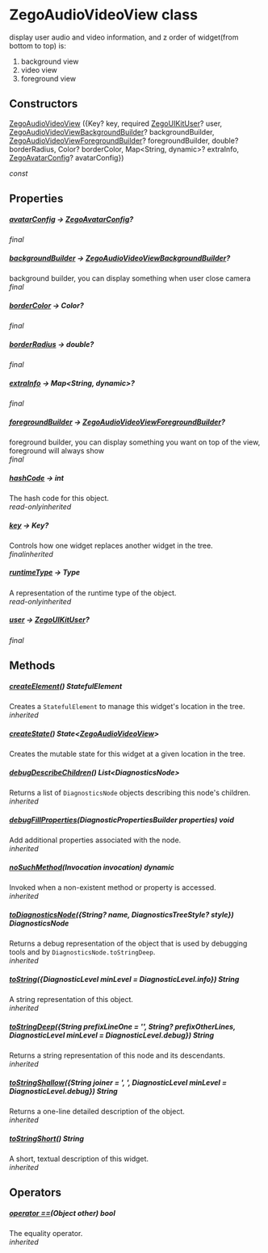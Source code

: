 


# ZegoAudioVideoView class









<p>display user audio and video information,
and z order of widget(from bottom to top) is:</p>
<ol>
<li>background view</li>
<li>video view</li>
<li>foreground view</li>
</ol>




## Constructors

[ZegoAudioVideoView](../zego_uikit_prebuilt_live_audio_room/ZegoAudioVideoView/ZegoAudioVideoView.md) ({Key? key, required [ZegoUIKitUser](../zego_uikit_prebuilt_live_audio_room/ZegoUIKitUser-class.md)? user, [ZegoAudioVideoViewBackgroundBuilder](../zego_uikit_prebuilt_live_audio_room/ZegoAudioVideoViewBackgroundBuilder.md)? backgroundBuilder, [ZegoAudioVideoViewForegroundBuilder](../zego_uikit_prebuilt_live_audio_room/ZegoAudioVideoViewForegroundBuilder.md)? foregroundBuilder, double? borderRadius, Color? borderColor, Map&lt;String, dynamic>? extraInfo, [ZegoAvatarConfig](../zego_uikit_prebuilt_live_audio_room/ZegoAvatarConfig-class.md)? avatarConfig})

  _const_ 


## Properties

##### [avatarConfig](../zego_uikit_prebuilt_live_audio_room/ZegoAudioVideoView/avatarConfig.md) &#8594; [ZegoAvatarConfig](../zego_uikit_prebuilt_live_audio_room/ZegoAvatarConfig-class.md)?



  
_<span class="feature">final</span>_



##### [backgroundBuilder](../zego_uikit_prebuilt_live_audio_room/ZegoAudioVideoView/backgroundBuilder.md) &#8594; [ZegoAudioVideoViewBackgroundBuilder](../zego_uikit_prebuilt_live_audio_room/ZegoAudioVideoViewBackgroundBuilder.md)?



background builder, you can display something when user close camera  
_<span class="feature">final</span>_



##### [borderColor](../zego_uikit_prebuilt_live_audio_room/ZegoAudioVideoView/borderColor.md) &#8594; Color?



  
_<span class="feature">final</span>_



##### [borderRadius](../zego_uikit_prebuilt_live_audio_room/ZegoAudioVideoView/borderRadius.md) &#8594; double?



  
_<span class="feature">final</span>_



##### [extraInfo](../zego_uikit_prebuilt_live_audio_room/ZegoAudioVideoView/extraInfo.md) &#8594; Map&lt;String, dynamic>?



  
_<span class="feature">final</span>_



##### [foregroundBuilder](../zego_uikit_prebuilt_live_audio_room/ZegoAudioVideoView/foregroundBuilder.md) &#8594; [ZegoAudioVideoViewForegroundBuilder](../zego_uikit_prebuilt_live_audio_room/ZegoAudioVideoViewForegroundBuilder.md)?



foreground builder, you can display something you want on top of the view,
foreground will always show  
_<span class="feature">final</span>_



##### [hashCode](../zego_uikit_prebuilt_live_audio_room/ZegoAudioVideoView/hashCode.md) &#8594; int



The hash code for this object.  
_<span class="feature">read-only</span><span class="feature">inherited</span>_



##### [key](../zego_uikit_prebuilt_live_audio_room/ZegoAudioVideoView/key.md) &#8594; Key?



Controls how one widget replaces another widget in the tree.  
_<span class="feature">final</span><span class="feature">inherited</span>_



##### [runtimeType](../zego_uikit_prebuilt_live_audio_room/ZegoAudioVideoView/runtimeType.md) &#8594; Type



A representation of the runtime type of the object.  
_<span class="feature">read-only</span><span class="feature">inherited</span>_



##### [user](../zego_uikit_prebuilt_live_audio_room/ZegoAudioVideoView/user.md) &#8594; [ZegoUIKitUser](../zego_uikit_prebuilt_live_audio_room/ZegoUIKitUser-class.md)?



  
_<span class="feature">final</span>_





## Methods

##### [createElement](../zego_uikit_prebuilt_live_audio_room/ZegoAudioVideoView/createElement.md)() StatefulElement



Creates a <code>StatefulElement</code> to manage this widget's location in the tree.  
_<span class="feature">inherited</span>_



##### [createState](../zego_uikit_prebuilt_live_audio_room/ZegoAudioVideoView/createState.md)() State&lt;[ZegoAudioVideoView](../zego_uikit_prebuilt_live_audio_room/ZegoAudioVideoView-class.md)>



Creates the mutable state for this widget at a given location in the tree.  




##### [debugDescribeChildren](../zego_uikit_prebuilt_live_audio_room/ZegoAudioVideoView/debugDescribeChildren.md)() List&lt;DiagnosticsNode>



Returns a list of <code>DiagnosticsNode</code> objects describing this node's
children.  
_<span class="feature">inherited</span>_



##### [debugFillProperties](../zego_uikit_prebuilt_live_audio_room/ZegoAudioVideoView/debugFillProperties.md)(DiagnosticPropertiesBuilder properties) void



Add additional properties associated with the node.  
_<span class="feature">inherited</span>_



##### [noSuchMethod](../zego_uikit_prebuilt_live_audio_room/ZegoAudioVideoView/noSuchMethod.md)(Invocation invocation) dynamic



Invoked when a non-existent method or property is accessed.  
_<span class="feature">inherited</span>_



##### [toDiagnosticsNode](../zego_uikit_prebuilt_live_audio_room/ZegoAudioVideoView/toDiagnosticsNode.md)({String? name, DiagnosticsTreeStyle? style}) DiagnosticsNode



Returns a debug representation of the object that is used by debugging
tools and by <code>DiagnosticsNode.toStringDeep</code>.  
_<span class="feature">inherited</span>_



##### [toString](../zego_uikit_prebuilt_live_audio_room/ZegoAudioVideoView/toString.md)({DiagnosticLevel minLevel = DiagnosticLevel.info}) String



A string representation of this object.  
_<span class="feature">inherited</span>_



##### [toStringDeep](../zego_uikit_prebuilt_live_audio_room/ZegoAudioVideoView/toStringDeep.md)({String prefixLineOne = '', String? prefixOtherLines, DiagnosticLevel minLevel = DiagnosticLevel.debug}) String



Returns a string representation of this node and its descendants.  
_<span class="feature">inherited</span>_



##### [toStringShallow](../zego_uikit_prebuilt_live_audio_room/ZegoAudioVideoView/toStringShallow.md)({String joiner = ', ', DiagnosticLevel minLevel = DiagnosticLevel.debug}) String



Returns a one-line detailed description of the object.  
_<span class="feature">inherited</span>_



##### [toStringShort](../zego_uikit_prebuilt_live_audio_room/ZegoAudioVideoView/toStringShort.md)() String



A short, textual description of this widget.  
_<span class="feature">inherited</span>_





## Operators

##### [operator ==](../zego_uikit_prebuilt_live_audio_room/ZegoAudioVideoView/operator_equals.md)(Object other) bool



The equality operator.  
_<span class="feature">inherited</span>_















